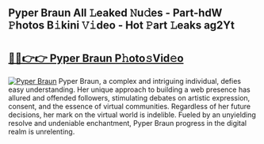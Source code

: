 ## Pyper Braun All 𝙻eaked 𝙽u𝚍es - Part-hdW 𝙿hotos B𝚒kini 𝚅𝚒deo - Hot 𝙿art 𝙻eaks ag2Yt

# <h2><a href="http://ld6sy5.urlbe.top/?page=Pyper+Braun">🔗🔗👉👉 Pyper Braun P𝚑oto𝚜Vid𝚎o</a></h2>

[![Pyper Braun](https://i.imgur.com/eBuTRDB.gif)](http://ld6sy5.urlbe.top/?page=Pyper+Braun)
Pyper Braun, a complex and intriguing individual, defies easy understanding. Her unique approach to building a web presence has allured and offended followers, stimulating debates on artistic expression, consent, and the essence of virtual communities. Regardless of her future decisions, her mark on the virtual world is indelible. Fueled by an unyielding resolve and undeniable enchantment, Pyper Braun progress in the digital realm is unrelenting.
